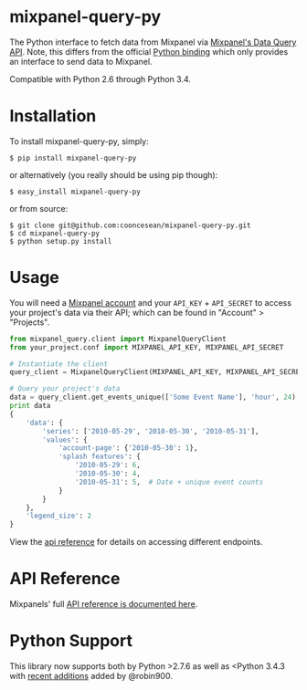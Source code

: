 # mixpanel-query-py

The Python interface to fetch data from Mixpanel via [Mixpanel's Data Query API](https://mixpanel.com/docs/api-documentation/data-export-api). Note, this differs from the official [Python binding](https://github.com/mixpanel/mixpanel-python) which only provides an interface to send data to Mixpanel.

Compatible with Python 2.6 through Python 3.4.

# Installation

To install mixpanel-query-py, simply:

```
$ pip install mixpanel-query-py
```

or alternatively (you really should be using pip though):

```
$ easy_install mixpanel-query-py
```

or from source:

```
$ git clone git@github.com:cooncesean/mixpanel-query-py.git
$ cd mixpanel-query-py
$ python setup.py install
```

# Usage

You will need a [Mixpanel account](https://mixpanel.com/register/) and your `API_KEY` + `API_SECRET` to access your project's data via their API; which can be found in "Account" > "Projects".

```python
from mixpanel_query.client import MixpanelQueryClient
from your_project.conf import MIXPANEL_API_KEY, MIXPANEL_API_SECRET

# Instantiate the client
query_client = MixpanelQueryClient(MIXPANEL_API_KEY, MIXPANEL_API_SECRET)

# Query your project's data
data = query_client.get_events_unique(['Some Event Name'], 'hour', 24)
print data
{
    'data': {
        'series': ['2010-05-29', '2010-05-30', '2010-05-31'],
        'values': {
            'account-page': {'2010-05-30': 1},
            'splash features': {
                '2010-05-29': 6,
                '2010-05-30': 4,
                '2010-05-31': 5,  # Date + unique event counts
            }
        }
    },
    'legend_size': 2
}
```

View the [api reference](#api-reference) for details on accessing different endpoints.

# API Reference

Mixpanels' full [API reference is documented here](https://mixpanel.com/docs/api-documentation/data-export-api).


# Python Support

This library now supports both by Python >2.7.6 as well as <Python 3.4.3 with [recent additions](https://github.com/cooncesean/mixpanel-query-py/pull/15) added by @robin900.
